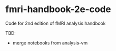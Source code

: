 # fmri-handbook-2e-code
Code for 2nd edition of fMRI analysis handbook

TBD:
* merge notebooks from analysis-vm

